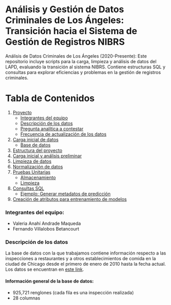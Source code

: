 # Análisis y Gestión de Datos Criminales de Los Ángeles: Transición hacia el Sistema de Gestión de Registros NIBRS
Análisis de Datos Criminales de Los Ángeles (2020-Presente): Este repositorio incluye scripts para la carga, limpieza y análisis de datos del LAPD, evaluando la transición al sistema NIBRS. Contiene estructuras SQL y consultas para explorar eficiencias y problemas en la gestión de registros criminales.

# Tabla de Contenidos
1. [Proyecto](#proyecto)
   - [Integrantes del equipo](#integrantes-del-equipo)
   - [Descripción de los datos](#descripción-de-los-datos)
   - [Pregunta analítica a contestar](#pregunta-analítica-a-contestar)
   - [Frecuencia de actualización de los datos](#frecuencia-de-actualización-de-los-datos)
2. [Carga inicial de datos](#configuración)
   - [Base de datos](#base-de-datos)
3. [Estructura del proyecto](#estructura-del-proyecto)
4. [Carga inicial y análisis preliminar](#levantamiento-del-producto-de-datos)
5. [Limpieza de datos](#levantamiento-de-api)
6. [Normalización de datos](#levantamiento-de-dashboard-de-monitoreo)
7. [Pruebas Unitarias](#levantamiento-de-dashboard-de-monitoreo)
   - [Almacenamiento](#integrantes-del-equipo)
   - [Limpieza](#descripción-de-los-datos)
9. [Consultas SQL](#orquestación)
   - [Ejemplo: Generar metadatos de predicción](#ejemplo-generar-metadatos-de-predicción)
10. [Creación de atributos para entrenamiento de modelos](#pruebas-unitarias)

    
### Integrantes del equipo:
- Valeria Anahí Andrade Maqueda
- Fernando Villalobos Betancourt
  
### Descripción de los datos
La base de datos con la que trabajamos contiene información respecto a las inspecciones a restaurantes y a otros establecimientos de comida en la ciudad de Chicago desde el primero de enero de 2010 hasta la fecha actual. Los datos se encuentran en [este link](https://example.com/datos-chicago).

#### Información general de la base de datos:
- 925,721 renglones (cada fila es una inspección realizada)
- 28 columnas
